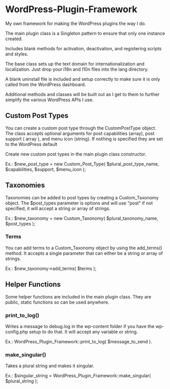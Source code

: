 # WordPress-Plugin-Framework

My own framework for making the WordPress plugins the way I do.

The main plugin class is a Singleton pattern to ensure that only one instance created.

Includes blank methods for activation, deactivation, and registering scripts and styles.

The base class sets up the text domain for internationalization and localization. Just drop your i18n and l10n files into the lang directory.

A blank uninstall file is included and setup correctly to make sure it is only called from the WordPress dashboard.

Additional methods and classes will be built out as I get to them to further simplify the various WordPress APIs I use.

## Custom Post Types

You can create a custom post type through the CustomPostType object. The class accepts optional arguments for post capabilities (array), post support ( array ), and menu icon (string). If nothing is specified they are set to the WordPress default

Create new custom post types in the main plugin class constructor.

Ex.: $new_post_type = new Custom_Post_Type( $plural_post_type_name, $capabilities, $support, $menu_icon );

## Taxonomies

Taxonomies can be added to post types by creating a Custom_Taxonomy object. The $post_types parameter is options and will use "post" if not specified, it will accept a string or array of strings.

Ex.: $new_taxonomy = new Custom_Taxonomy( $plural_taxonomy_name, $post_types );

### Terms

You can add terms to a Custom_Taxonomy object by using the add_terms() method. It accepts a single parameter that can either be a string or array of strings.

Ex.: $new_taxonomy->add_terms( $terms );

## Helper Functions

Some helper functions are included in the main plugin class. They are public, static functions so can be used anywhere.

### print_to_log()

Writes a message to debug.log in the wp-content folder if you have the wp-config.php setup to do that. It will accept any variable or string.

Ex.: WordPress_Plugin_Framework::print_to_log( $message_to_send ).

### make_singular()

Takes a plural string and makes it singular.

Ex.: $singular_string = WordPress_Plugin_Framework::make_singular( $plural_string );